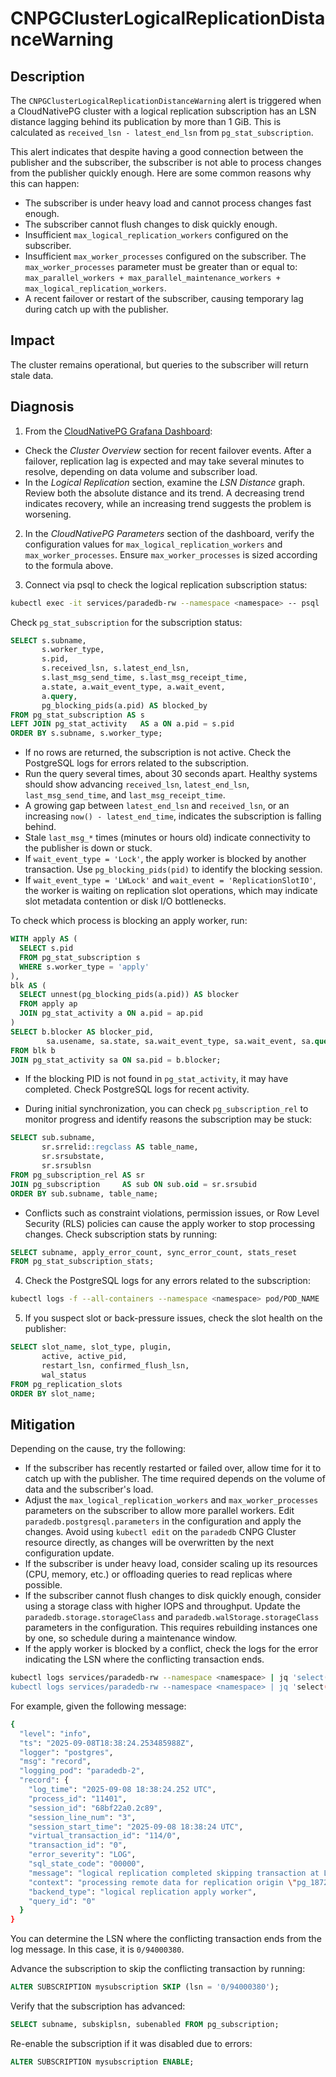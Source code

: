 # CNPGClusterLogicalReplicationDistanceWarning

## Description

The `CNPGClusterLogicalReplicationDistanceWarning` alert is triggered when a CloudNativePG cluster with a logical replication subscription has an LSN distance lagging behind its publication by more than 1 GiB. This is calculated as `received_lsn - latest_end_lsn` from `pg_stat_subscription`.

This alert indicates that despite having a good connection between the publisher and the subscriber, the subscriber is not able to process changes from the publisher quickly enough. Here are some common reasons why this can happen:

- The subscriber is under heavy load and cannot process changes fast enough.
- The subscriber cannot flush changes to disk quickly enough.
- Insufficient `max_logical_replication_workers` configured on the subscriber.
- Insufficient `max_worker_processes` configured on the subscriber. The `max_worker_processes` parameter must be greater than or equal to: `max_parallel_workers + max_parallel_maintenance_workers + max_logical_replication_workers`.
- A recent failover or restart of the subscriber, causing temporary lag during catch up with the publisher.

## Impact

The cluster remains operational, but queries to the subscriber will return stale data.

## Diagnosis

1. From the [CloudNativePG Grafana Dashboard](https://grafana.com/grafana/dashboards/20417-cloudnativepg/):

- Check the _Cluster Overview_ section for recent failover events. After a failover, replication lag is expected and may take several minutes to resolve, depending on data volume and subscriber load.
- In the _Logical Replication_ section, examine the _LSN Distance_ graph. Review both the absolute distance and its trend. A decreasing trend indicates recovery, while an increasing trend suggests the problem is worsening.

2. In the _CloudNativePG Parameters_ section of the dashboard, verify the configuration values for `max_logical_replication_workers` and `max_worker_processes`. Ensure `max_worker_processes` is sized according to the formula above.

3. Connect via psql to check the logical replication subscription status:

```bash
kubectl exec -it services/paradedb-rw --namespace <namespace> -- psql
```

Check `pg_stat_subscription` for the subscription status:

```sql
SELECT s.subname,
       s.worker_type,
       s.pid,
       s.received_lsn, s.latest_end_lsn,
       s.last_msg_send_time, s.last_msg_receipt_time,
       a.state, a.wait_event_type, a.wait_event,
       a.query,
       pg_blocking_pids(a.pid) AS blocked_by
FROM pg_stat_subscription AS s
LEFT JOIN pg_stat_activity   AS a ON a.pid = s.pid
ORDER BY s.subname, s.worker_type;
```

- If no rows are returned, the subscription is not active. Check the PostgreSQL logs for errors related to the subscription.
- Run the query several times, about 30 seconds apart. Healthy systems should show advancing `received_lsn`, `latest_end_lsn`, `last_msg_send_time`, and `last_msg_receipt_time`.
- A growing gap between `latest_end_lsn` and `received_lsn`, or an increasing `now() - latest_end_time`, indicates the subscription is falling behind.
- Stale `last_msg_*` times (minutes or hours old) indicate connectivity to the publisher is down or stuck.
- If `wait_event_type = 'Lock'`, the apply worker is blocked by another transaction. Use `pg_blocking_pids(pid)` to identify the blocking session.
- If `wait_event_type = 'LWLock'` and `wait_event = 'ReplicationSlotIO'`, the worker is waiting on replication slot operations, which may indicate slot metadata contention or disk I/O bottlenecks.

To check which process is blocking an apply worker, run:

```sql
WITH apply AS (
  SELECT s.pid
  FROM pg_stat_subscription s
  WHERE s.worker_type = 'apply'
),
blk AS (
  SELECT unnest(pg_blocking_pids(a.pid)) AS blocker
  FROM apply ap
  JOIN pg_stat_activity a ON a.pid = ap.pid
)
SELECT b.blocker AS blocker_pid,
        sa.usename, sa.state, sa.wait_event_type, sa.wait_event, sa.query
FROM blk b
JOIN pg_stat_activity sa ON sa.pid = b.blocker;
```

- If the blocking PID is not found in `pg_stat_activity`, it may have completed. Check PostgreSQL logs for recent activity.

- During initial synchronization, you can check `pg_subscription_rel` to monitor progress and identify reasons the subscription may be stuck:

```sql
SELECT sub.subname,
       sr.srrelid::regclass AS table_name,
       sr.srsubstate,
       sr.srsublsn
FROM pg_subscription_rel AS sr
JOIN pg_subscription     AS sub ON sub.oid = sr.srsubid
ORDER BY sub.subname, table_name;
```

- Conflicts such as constraint violations, permission issues, or Row Level Security (RLS) policies can cause the apply worker to stop processing changes. Check subscription stats by running:

```sql
SELECT subname, apply_error_count, sync_error_count, stats_reset
FROM pg_stat_subscription_stats;
```

4. Check the PostgreSQL logs for any errors related to the subscription:

```bash
kubectl logs -f --all-containers --namespace <namespace> pod/POD_NAME
```

5. If you suspect slot or back-pressure issues, check the slot health on the publisher:

```sql
SELECT slot_name, slot_type, plugin,
       active, active_pid,
       restart_lsn, confirmed_flush_lsn,
       wal_status
FROM pg_replication_slots
ORDER BY slot_name;
```

## Mitigation

Depending on the cause, try the following:

- If the subscriber has recently restarted or failed over, allow time for it to catch up with the publisher. The time required depends on the volume of data and the subscriber's load.
- Adjust the `max_logical_replication_workers` and `max_worker_processes` parameters on the subscriber to allow more parallel workers. Edit `paradedb.postgresql.parameters` in the configuration and apply the changes. Avoid using `kubectl edit` on the `paradedb` CNPG Cluster resource directly, as changes will be overwritten by the next configuration update.
- If the subscriber is under heavy load, consider scaling up its resources (CPU, memory, etc.) or offloading queries to read replicas where possible.
- If the subscriber cannot flush changes to disk quickly enough, consider using a storage class with higher IOPS and throughput. Update the `paradedb.storage.storageClass` and `paradedb.walStorage.storageClass` parameters in the configuration. This requires rebuilding instances one by one, so schedule during a maintenance window.
- If the apply worker is blocked by a conflict, check the logs for the error indicating the LSN where the conflicting transaction ends.

```bash
kubectl logs services/paradedb-rw --namespace <namespace> | jq 'select(.record.error_severity == "ERROR" and .record.backend_type == "logical replication apply worker")
kubectl logs services/paradedb-rw --namespace <namespace> | jq 'select(.record.message | contains("finished at"))'
```

For example, given the following message:

```bash
{
  "level": "info",
  "ts": "2025-09-08T18:38:24.253485988Z",
  "logger": "postgres",
  "msg": "record",
  "logging_pod": "paradedb-2",
  "record": {
    "log_time": "2025-09-08 18:38:24.252 UTC",
    "process_id": "11401",
    "session_id": "68bf22a0.2c89",
    "session_line_num": "3",
    "session_start_time": "2025-09-08 18:38:24 UTC",
    "virtual_transaction_id": "114/0",
    "transaction_id": "0",
    "error_severity": "LOG",
    "sql_state_code": "00000",
    "message": "logical replication completed skipping transaction at LSN 0/94000380",
    "context": "processing remote data for replication origin \"pg_18726\" during message type \"COMMIT\" in transaction 860, finished at 0/94000380",
    "backend_type": "logical replication apply worker",
    "query_id": "0"
  }
}
```

You can determine the LSN where the conflicting transaction ends from the log message. In this case, it is `0/94000380`.

Advance the subscription to skip the conflicting transaction by running:

```sql
ALTER SUBSCRIPTION mysubscription SKIP (lsn = '0/94000380');
```

Verify that the subscription has advanced:

```sql
SELECT subname, subskiplsn, subenabled FROM pg_subscription;
```

Re-enable the subscription if it was disabled due to errors:

```sql
ALTER SUBSCRIPTION mysubscription ENABLE;
```
